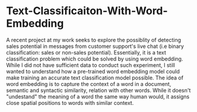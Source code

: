 # Text-Classificaiton-With-Word-Embedding

A recent project at my work seeks to explore the possiblity of detecting sales potential in messages from customer support's live chat (i.e binary classification: sales or non-sales potential). Essentially, it is a text classification problem which could be solved by using word embedding. While I did not have sufficient data to conduct such experiment, I still wanted to understand how a pre-trained word embedding model could make training an accurate text classification model possible.
The idea of word embedding is to capture the context of a word in a document, semantic and syntactic similarity, relation with other words. While it doesn't "undestand" the meaning of a word the same way human would, it assigns close spatial positions to words with similar context.
